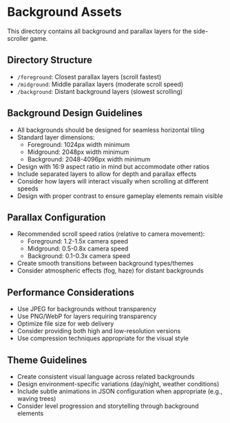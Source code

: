 # Background Assets

This directory contains all background and parallax layers for the side-scroller game.

## Directory Structure

- `/foreground`: Closest parallax layers (scroll fastest)
- `/midground`: Middle parallax layers (moderate scroll speed)
- `/background`: Distant background layers (slowest scrolling)

## Background Design Guidelines

- All backgrounds should be designed for seamless horizontal tiling
- Standard layer dimensions:
  - Foreground: 1024px width minimum
  - Midground: 2048px width minimum
  - Background: 2048-4096px width minimum
- Design with 16:9 aspect ratio in mind but accommodate other ratios
- Include separated layers to allow for depth and parallax effects
- Consider how layers will interact visually when scrolling at different speeds
- Design with proper contrast to ensure gameplay elements remain visible

## Parallax Configuration

- Recommended scroll speed ratios (relative to camera movement):
  - Foreground: 1.2-1.5x camera speed
  - Midground: 0.5-0.8x camera speed
  - Background: 0.1-0.3x camera speed
- Create smooth transitions between background types/themes
- Consider atmospheric effects (fog, haze) for distant backgrounds

## Performance Considerations

- Use JPEG for backgrounds without transparency
- Use PNG/WebP for layers requiring transparency
- Optimize file size for web delivery
- Consider providing both high and low-resolution versions
- Use compression techniques appropriate for the visual style

## Theme Guidelines

- Create consistent visual language across related backgrounds
- Design environment-specific variations (day/night, weather conditions)
- Include subtle animations in JSON configuration when appropriate (e.g., waving trees)
- Consider level progression and storytelling through background elements 